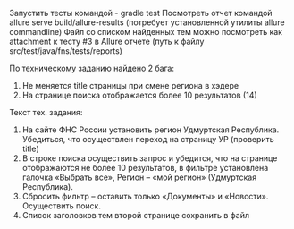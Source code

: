 Запустить тесты командой - gradle test
Посмотреть отчет командой allure serve build/allure-results
(потребует установленной утилиты allure commandline)
Файл со списком найденных тем можно посмотреть как attachment к тесту #3 в Allure отчете (путь к файлу src/test/java/fns/tests/reports)

По техническому заданию найдено 2 бага:
1. Не меняется title страницы при смене региона в хэдере
2. На странице поиска отображается более 10 результатов (14)

Текст тех. задания:
1. На сайте ФНС России установить регион Удмуртская Республика. Убедиться, что осуществлен переход на страницу УР (проверить title) 
2. В строке поиска осуществить запрос и убедится, что на странице отображаются не более 10 результатов, в фильтре установлена галочка «Выбрать все», Регион – «мой регион» (Удмуртская Республика). 
3. Сбросить фильтр – оставить только «Документы» и «Новости». Осуществить поиск. 
4. Список заголовков тем второй странице сохранить в файл
